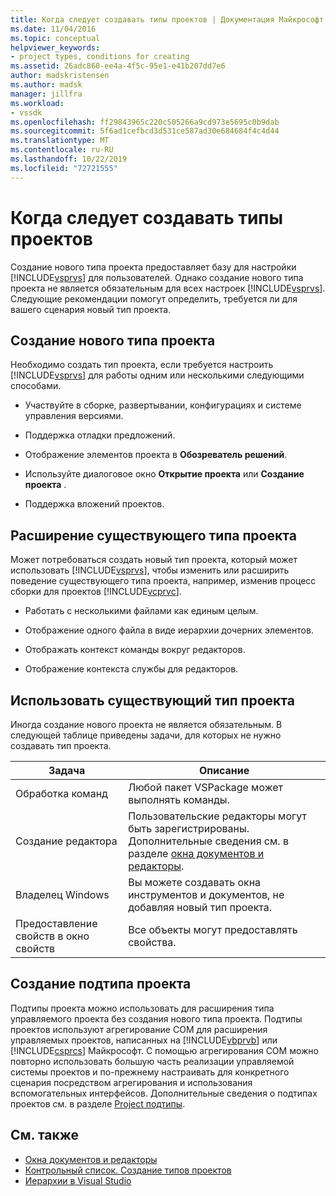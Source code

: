 ```yaml
---
title: Когда следует создавать типы проектов | Документация Майкрософт
ms.date: 11/04/2016
ms.topic: conceptual
helpviewer_keywords:
- project types, conditions for creating
ms.assetid: 26adc860-ee4a-4f5c-95e1-e41b207dd7e6
author: madskristensen
ms.author: madsk
manager: jillfra
ms.workload:
- vssdk
ms.openlocfilehash: ff29843965c220c505266a9cd973e5695c0b9dab
ms.sourcegitcommit: 5f6ad1cefbcd3d531ce587ad30e684684f4c4d44
ms.translationtype: MT
ms.contentlocale: ru-RU
ms.lasthandoff: 10/22/2019
ms.locfileid: "72721555"
---
```

# <a name="when-to-create-project-types"></a>Когда следует создавать типы проектов
Создание нового типа проекта предоставляет базу для настройки [!INCLUDE[vsprvs](../../code-quality/includes/vsprvs_md.md)] для пользователей. Однако создание нового типа проекта не является обязательным для всех настроек [!INCLUDE[vsprvs](../../code-quality/includes/vsprvs_md.md)]. Следующие рекомендации помогут определить, требуется ли для вашего сценария новый тип проекта.

## <a name="create-a-new-project-type"></a>Создание нового типа проекта
 Необходимо создать тип проекта, если требуется настроить [!INCLUDE[vsprvs](../../code-quality/includes/vsprvs_md.md)] для работы одним или несколькими следующими способами.

- Участвуйте в сборке, развертывании, конфигурациях и системе управления версиями.

- Поддержка отладки предложений.

- Отображение элементов проекта в **Обозреватель решений**.

- Используйте диалоговое окно **Открытие проекта** или **Создание проекта** .

- Поддержка вложений проектов.

## <a name="extend-an-existing-project-type"></a>Расширение существующего типа проекта
 Может потребоваться создать новый тип проекта, который может использовать [!INCLUDE[vsprvs](../../code-quality/includes/vsprvs_md.md)], чтобы изменить или расширить поведение существующего типа проекта, например, изменив процесс сборки для проектов [!INCLUDE[vcprvc](../../code-quality/includes/vcprvc_md.md)].

- Работать с несколькими файлами как единым целым.

- Отображение одного файла в виде иерархии дочерних элементов.

- Отображать контекст команды вокруг редакторов.

- Отображение контекста службы для редакторов.

## <a name="use-an-existing-project-type"></a>Использовать существующий тип проекта
 Иногда создание нового проекта не является обязательным. В следующей таблице приведены задачи, для которых не нужно создавать тип проекта.

|Задача|Описание|
|----------|-----------------|
|Обработка команд|Любой пакет VSPackage может выполнять команды.|
|Создание редактора|Пользовательские редакторы могут быть зарегистрированы. Дополнительные сведения см. в разделе [окна документов и редакторы](https://msdn.microsoft.com/library/603625e1-62b6-413a-bc44-089346e166bc).|
|Владелец Windows|Вы можете создавать окна инструментов и документов, не добавляя новый тип проекта.|
|Предоставление свойств в окно свойств|Все объекты могут предоставлять свойства.|

## <a name="create-a-project-subtype"></a>Создание подтипа проекта
 Подтипы проекта можно использовать для расширения типа управляемого проекта без создания нового типа проекта. Подтипы проектов используют агрегирование COM для расширения управляемых проектов, написанных на [!INCLUDE[vbprvb](../../code-quality/includes/vbprvb_md.md)] или [!INCLUDE[csprcs](../../data-tools/includes/csprcs_md.md)] Майкрософт. С помощью агрегирования COM можно повторно использовать большую часть реализации управляемой системы проектов и по-прежнему настраивать для конкретного сценария посредством агрегирования и использования вспомогательных интерфейсов. Дополнительные сведения о подтипах проектов см. в разделе [Project подтипы](../../extensibility/internals/project-subtypes.md).

## <a name="see-also"></a>См. также
- [Окна документов и редакторы](https://msdn.microsoft.com/library/603625e1-62b6-413a-bc44-089346e166bc)
- [Контрольный список. Создание типов проектов](../../extensibility/internals/checklist-creating-new-project-types.md)
- [Иерархии в Visual Studio](../../extensibility/internals/hierarchies-in-visual-studio.md)